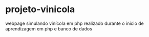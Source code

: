 # projeto-vinicola
webpage simulando vinícola em php
realizado durante o inicio de aprendizagem em php e banco de dados
